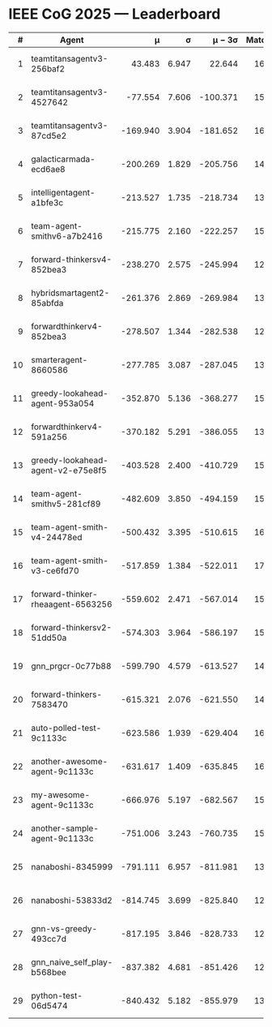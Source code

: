 # IEEE CoG 2025 — Leaderboard

| # | Agent | μ | σ | μ − 3σ | Matches | Updated |
|---:|---|---:|---:|---:|---:|---|
| 1 | teamtitansagentv3-256baf2 | 43.483 | 6.947 | 22.644 | 16216 | 2025-08-23 15:38 |
| 2 | teamtitansagentv3-4527642 | -77.554 | 7.606 | -100.371 | 15470 | 2025-08-23 15:38 |
| 3 | teamtitansagentv3-87cd5e2 | -169.940 | 3.904 | -181.652 | 16986 | 2025-08-23 15:38 |
| 4 | galacticarmada-ecd6ae8 | -200.269 | 1.829 | -205.756 | 14700 | 2025-08-23 15:38 |
| 5 | intelligentagent-a1bfe3c | -213.527 | 1.735 | -218.734 | 13328 | 2025-08-23 15:38 |
| 6 | team-agent-smithv6-a7b2416 | -215.775 | 2.160 | -222.257 | 15780 | 2025-08-23 15:38 |
| 7 | forward-thinkersv4-852bea3 | -238.270 | 2.575 | -245.994 | 12770 | 2025-08-23 15:38 |
| 8 | hybridsmartagent2-85abfda | -261.376 | 2.869 | -269.984 | 13752 | 2025-08-23 15:38 |
| 9 | forwardthinkerv4-852bea3 | -278.507 | 1.344 | -282.538 | 12984 | 2025-08-23 15:38 |
| 10 | smarteragent-8660586 | -277.785 | 3.087 | -287.045 | 13590 | 2025-08-23 15:38 |
| 11 | greedy-lookahead-agent-953a054 | -352.870 | 5.136 | -368.277 | 15010 | 2025-08-23 15:38 |
| 12 | forwardthinkerv4-591a256 | -370.182 | 5.291 | -386.055 | 13060 | 2025-08-23 15:38 |
| 13 | greedy-lookahead-agent-v2-e75e8f5 | -403.528 | 2.400 | -410.729 | 15790 | 2025-08-23 15:38 |
| 14 | team-agent-smithv5-281cf89 | -482.609 | 3.850 | -494.159 | 15600 | 2025-08-23 15:38 |
| 15 | team-agent-smith-v4-24478ed | -500.432 | 3.395 | -510.615 | 16382 | 2025-08-23 15:38 |
| 16 | team-agent-smith-v3-ce6fd70 | -517.859 | 1.384 | -522.011 | 17002 | 2025-08-23 15:38 |
| 17 | forward-thinker-rheaagent-6563256 | -559.602 | 2.471 | -567.014 | 15060 | 2025-08-23 15:38 |
| 18 | forward-thinkersv2-51dd50a | -574.303 | 3.964 | -586.197 | 15560 | 2025-08-23 15:38 |
| 19 | gnn_prgcr-0c77b88 | -599.790 | 4.579 | -613.527 | 14180 | 2025-08-23 15:38 |
| 20 | forward-thinkers-7583470 | -615.321 | 2.076 | -621.550 | 14720 | 2025-08-23 15:38 |
| 21 | auto-polled-test-9c1133c | -623.586 | 1.939 | -629.404 | 16000 | 2025-08-23 15:38 |
| 22 | another-awesome-agent-9c1133c | -631.617 | 1.409 | -635.845 | 16720 | 2025-08-23 15:38 |
| 23 | my-awesome-agent-9c1133c | -666.976 | 5.197 | -682.567 | 15840 | 2025-08-23 15:38 |
| 24 | another-sample-agent-9c1133c | -751.006 | 3.243 | -760.735 | 15820 | 2025-08-23 15:38 |
| 25 | nanaboshi-8345999 | -791.111 | 6.957 | -811.981 | 13370 | 2025-08-23 15:38 |
| 26 | nanaboshi-53833d2 | -814.745 | 3.699 | -825.840 | 12180 | 2025-08-23 15:38 |
| 27 | gnn-vs-greedy-493cc7d | -817.195 | 3.846 | -828.733 | 12880 | 2025-08-23 15:38 |
| 28 | gnn_naive_self_play-b568bee | -837.382 | 4.681 | -851.426 | 12760 | 2025-08-23 15:38 |
| 29 | python-test-06d5474 | -840.432 | 5.182 | -855.979 | 13070 | 2025-08-23 15:38 |
